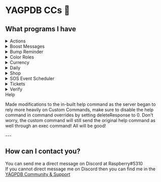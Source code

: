 # YAGPDB CCs 👋

## What programs I have

<details>
<summary>Actions</summary>

These are pretty similar to Owo Bot I suppose, it's an alternative I made so I didn't have as many bots. Instead of using owo as your prefix though, you use yag (i.e. yag hug @mention)!
</details>


<details>
<summary>Boost Messages</summary>

I noticed that many people were beginning to boost the server, and I wanted there to be more in it for them instead of just a boring boost message, so this program detects when a user boosts, and it gives a nice thank you message and gives them reputation for boosting as well as a way of saying thanks!
</details>


<details>
<summary>Bump Reminder</summary>

For much the same reason as the Actions, I wanted to reduce the number of bots, so I challenged myself to make a program that could replace bump reminder. I succeeded. It reminds between 121 and 125 minutes after the server has been bumped instead of exactly on the dot, but I'm very proud of it, it was more of a limitation and I'm happy I got so close to 2 hours despite it.
</details>

<details>
<summary>Color Roles</summary>

With the introduction of slash commands to Color-Chan, I noticed many users were getting confused, so instead of having to deal with it, I made a rolemenu that would give colors upon reacting, but not remove the role upon the reaction being removed. And then to take it a step further, I created these commands to wipe the reactions from the color menu, so members could just keep coming back without having to worry about removing their previous reaction.
</details>

<details>
<summary>Currency</summary>

I'd say currency is a fairly common thing with bots now, we had many bot in our server previously, we had Owo, we had SlotBot, we had Useless Bot, and many others, heck we still do (well not SlotBot anymore, that got annoying). Most of these currency commands were made as SlotBot's replacement, we wanted to partner with other servers, however having a bot that would always drop wallets, even in the middle of a venting channel, it disqualified us from most servers understandably, many of our users wanted SlotBot though, so we made our own version where you could control the wallet drops and even decrease or increase the chances of them dropping, and the amount you'd get from picking them up. We also have many other functions included in this command such as a daily command, a net leaderboard, a balance command, and even a way to pay others. We're still adding and hope to improve more with time, but for now, we're happy with it!
</details>

<details>
<summary>Daily</summary>

Ever had trouble getting the server to talk? Well this can be configured with a interval command, and will send a topic, a cat fact, and even some advice at your desired times, the goal of this was to increase server interaction, and it did!
</details>

<details>
<summary>Shop</summary>

We needed to do something about all the currency members we're earning. As such, we made a role shop, this role shop gives you your desired shop roles for 24 hours for whatever cost you decide, its easy to configure and make for some fun times!
</details>

<details>
<summary>SOS Event Scheduler</summary>

Play State of Survival, I know I do. With FiendBot's shutdown, we were left with few options for getting our reminders configured and handled, we had to manually remind members that trap or horde was happening which sometimes we would run late or just forget because of life. I sought to replace it, I did it! These commands can configure the times for trap and horde, they remind at 1hr, 10 minutes, and on the dot, as well as automatically schedule trap 2 days from your current trap, and horde 14 days from your current horde, making for what is hopefully less configuring for you!
</details>

<details>
<summary>Tickets</summary>

Do users use commands that much, would they go through the effort of opening a ticket via command when they can just ping a staff member for help? Perhaps not, I know users weren't really aware of ticketing in our server, it existed, but they didn't know, so I sought out to make a ticket tool where all they had to do was react to the message, and voila, a ticket was opened, was pretty simple and easy and I'm happy I did it, and so are our members!
</details>

<details>
<summary>Verify</summary>

Have a verification process members have to go through before they can talk? We do, they even get kicked within 24 hours if they don't verify, so it was important to us to make sure members got verified in a timely manner and even that they had other members to welcome them. This verification command will verify the user and ping your greetings channel so they can feel more welcomed into your server!
</details>

<detials>
<summary>Help</summary>

Made modifications to the in-built help command as the server began to rely more heavily on Custom Commands, make sure to disable the help command in command overrides by setting deleteResponse to 0. Don't worry, the custom command will still send the original help command as well through an exec command! All will be good!
</details>
---

## How can I contact you?

You can send me a direct message on Discord at Raspberry#5310  
If you cannot direct message me on Discord then you can find me in the [YAGPDB Community & Support](https://discord.gg/4uY54rw)
